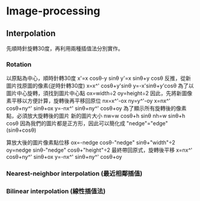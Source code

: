 # Image-processing

## Interpolation

先順時針旋轉30度，再利用兩種插值法分別實作。
### Rotation

以原點為中心，順時針轉30度
x'=x cos⁡θ-y sin⁡θ
y'=x sin⁡θ+y cos⁡θ
反推，從新圖片找原圖的像素(逆時針轉30度)
x=x^'  cos⁡θ+y'sin⁡θ
y=-x'sin⁡θ+y'cos⁡θ
為了以圖片中心旋轉，須找到圖片中心點
ox=width÷2
oy=height÷2
因此，先將新圖像素平移以方便計算，旋轉後再平移回原位
nx=x^'-ox
ny=y^'-oy
x=nx^'  cos⁡θ+ny^'  sin⁡θ+ox
y=-nx^'  sin⁡θ+ny^'  cos⁡θ+oy
為了顯示所有旋轉後的像素點，必須放大旋轉後的圖片
新的圖片大小
nw=w cos⁡θ+h sin⁡θ
nh=w sin⁡θ+h cos⁡θ
因為我們的圖片都是正方形，因此可以簡化成
"nedge"="edge"(sin⁡θ+cos⁡θ)

算放大後的圖片像素點位移
ox=-nedge cos⁡θ-"nedge"  sin⁡θ+"width"÷2
oy=nedge sin⁡θ-"nedge"  cos⁡θ+"height"÷2
最終帶回原式，旋轉後平移
x=nx^'  cos⁡θ+ny^'  sin⁡θ+ox
y=-nx^'  sin⁡θ+ny^'  cos⁡θ+oy


### Nearest-neighbor interpolation (最近相鄰插值)


### Bilinear interpolation (線性插值法)


